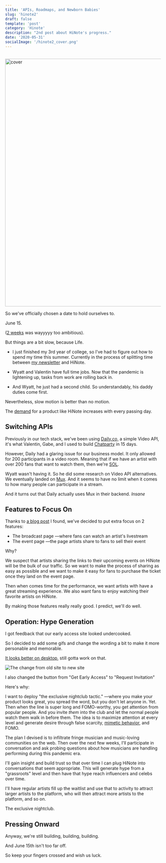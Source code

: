 ```yaml
---
title: 'APIs, Roadmaps, and Newborn Babies'
slug: 'hinote2'
draft: false
template: 'post'
category: 'Hinote'
description: "2nd post about HiNote's progress."
date: '2020-05-31'
socialImage: '/hinote2_cover.png'
---
```


<br />
<img src="/hinote2_cover.png" alt="cover" border="0" width="800">

<br />

So we've officially chosen a date to hold ourselves to.

June 15.

([2 weeks](https://antdke.co/posts/building-hinote) was wayyyyy too ambitious).

But things are a bit slow, because Life.

- I just finished my 3rd year of college, so I've had to figure out how to spend my time this summer. Currently in the process of splitting time between [my newsletter](https://theproductperson.com) and HiNote.

- Wyatt and Valentin have full time jobs. Now that the pandemic is lightening up, tasks from work are rolling back in.

- And Wyatt, he just had a second child. So understandably, his daddy duties come first.

Nevertheless, slow motion is better than no motion.

The [demand](https://www.cnbc.com/2020/05/21/will-smith-kevin-hart-a16z-back-virtual-events-startup-run-the-world.html) for a product like HiNote increases with every passing day.

## Switching APIs

Previously in our tech stack, we've been using [Daily.co,](https://daily.co) a simple Video API, it's what Valentin, Gabe, and I used to build [Chatparty](https://chatparty.co) in 15 days.

However, Daily had a glaring issue for our business model. It only allowed for 200 participants in a video room. Meaning that if we have an artist with over 200 fans that want to watch them, then we're [SOL](https://www.urbandictionary.com/define.php?term=SOL).

Wyatt wasn't having it. So he did some research on Video API alternatives. We eventually landed on [Mux](https://mux.com/). And it seems to have no limit when it comes to how many people can participate in a stream.

And it turns out that Daily actually uses Mux in their backend. _Insane_

## Features to Focus On

Thanks to [a blog post](http://paulbuchheit.blogspot.com/2010/02/if-your-product-is-great-it-doesnt-need.html) I found, we've decided to put extra focus on 2 features:

- The broadcast page —where fans can watch an artist's livestream
- The event page —the page artists share to fans to sell their event

Why?

We suspect that artists sharing the links to their upcoming events on HiNote will be the bulk of our traffic. So we want to make the process of sharing as easy as possible and we want to make it easy for fans to purchase the ticket once they land on the event page.

Then when comes time for the performance, we want artists with have a great streaming experience. We also want fans to enjoy watching their favorite artists on HiNote.

By making those features really really good. I predict, we'll do well.

## Operation: Hype Generation

I got feedback that our early access site looked undercooked.

So I decided to add some gifs and change the wording a bit to make it more personable and memorable.

[It looks better on desktop](https://hinote.live), still gotta work on that.

![The change from old site to new site](/hinote_oldsite_newsite.png)

I also changed the button from "Get Early Access" to "Request Invitation"

Here's why:

I want to deploy "the exclusive nightclub tactic." —where you make your product looks great, you spread the word, but you don't let anyone in. Yet. Then when the line is super long and FOMO-worthy, you get attention from popular people. And you invite _them_ into the club and let the normal people watch them walk in before them. The idea is to maximize attention at every level and generate desire through false scarcity, [mimetic behavior](https://julian.digital/2020/05/28/what-shopify-and-amazon-can-learn-from-mimetic-theory/), and FOMO.

The plan I devised is to infiltrate fringe musician and music-loving communities on the web. Then over the next few weeks, I'll participate in conversation and ask probing questions about how musicians are handling performing during this pandemic era.

I'll gain insight and build trust so that over time I can plug HiNote into conversations that seem appropriate. This will generate hype from a "grassroots" level and then have that hype reach influencers and celebs over time.

I'll have regular artists fill up the waitlist and use that to activity to attract larger artists to the platform, who will then attract more artists to the platform, and so on.

The exclusive nightclub.

## Pressing Onward

Anyway, we're still building, building, building.

And June 15th isn't too far off.

So keep your fingers crossed and wish us luck.
